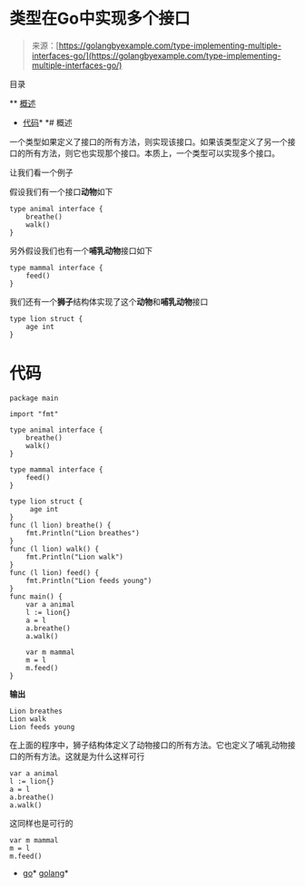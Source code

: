<!--yml

分类：未分类

日期：2024-10-13 06:22:36

-->

# 类型在Go中实现多个接口

> 来源：[https://golangbyexample.com/type-implementing-multiple-interfaces-go/](https://golangbyexample.com/type-implementing-multiple-interfaces-go/)

目录

**   [概述](#Overview "Overview")

+   [代码](#Code "Code")*  *# 概述

一个类型如果定义了接口的所有方法，则实现该接口。如果该类型定义了另一个接口的所有方法，则它也实现那个接口。本质上，一个类型可以实现多个接口。

让我们看一个例子

假设我们有一个接口**动物**如下

```
type animal interface {
    breathe()
    walk()
}
```

另外假设我们也有一个**哺乳动物**接口如下

```
type mammal interface {
    feed()
}
```

我们还有一个**狮子**结构体实现了这个**动物**和**哺乳动物**接口

```
type lion struct {
    age int
}
```

# **代码**

```
package main

import "fmt"

type animal interface {
    breathe()
    walk()
}

type mammal interface {
    feed()
}

type lion struct {
     age int
}
func (l lion) breathe() {
    fmt.Println("Lion breathes")
}
func (l lion) walk() {
    fmt.Println("Lion walk")
}
func (l lion) feed() {
    fmt.Println("Lion feeds young")
}
func main() {
    var a animal
    l := lion{}
    a = l
    a.breathe()
    a.walk()

    var m mammal
    m = l
    m.feed()
}
```

**输出**

```
Lion breathes
Lion walk
Lion feeds young
```

在上面的程序中，狮子结构体定义了动物接口的所有方法。它也定义了哺乳动物接口的所有方法。这就是为什么这样可行

```
var a animal
l := lion{}
a = l
a.breathe()
a.walk()
```

这同样也是可行的

```
var m mammal
m = l
m.feed()
```

+   [go](https://golangbyexample.com/tag/go/)*   [golang](https://golangbyexample.com/tag/golang/)*
